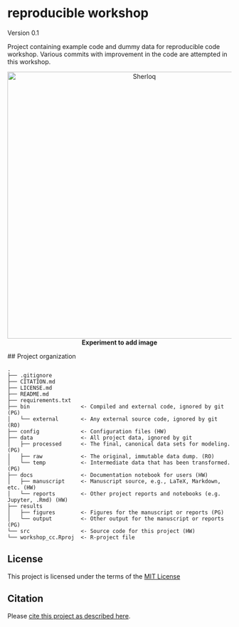 # reproducible workshop

Version 0.1

Project containing example code and dummy data for reproducible code workshop. Various commits with improvement in the code are attempted in this workshop.

<p align="center">
  <img src="https://www.uu.nl/themes/custom/corp/src/images/logo-nl.svg" width="600px" alt="Sherloq" />
  <br><b>Experiment to add image</b>
</p>
## Project organization

```
.
├── .gitignore
├── CITATION.md
├── LICENSE.md
├── README.md
├── requirements.txt
├── bin                <- Compiled and external code, ignored by git (PG)
│   └── external       <- Any external source code, ignored by git (RO)
├── config             <- Configuration files (HW)
├── data               <- All project data, ignored by git
│   ├── processed      <- The final, canonical data sets for modeling. (PG)
│   ├── raw            <- The original, immutable data dump. (RO)
│   └── temp           <- Intermediate data that has been transformed. (PG)
├── docs               <- Documentation notebook for users (HW)
│   ├── manuscript     <- Manuscript source, e.g., LaTeX, Markdown, etc. (HW)
│   └── reports        <- Other project reports and notebooks (e.g. Jupyter, .Rmd) (HW)
├── results
│   ├── figures        <- Figures for the manuscript or reports (PG)
│   └── output         <- Other output for the manuscript or reports (PG)
└── src                <- Source code for this project (HW)
└── workshop_cc.Rproj  <- R-project file 
```


## License

This project is licensed under the terms of the [MIT License](/LICENSE.md)

## Citation

Please [cite this project as described here](/CITATION.md).
